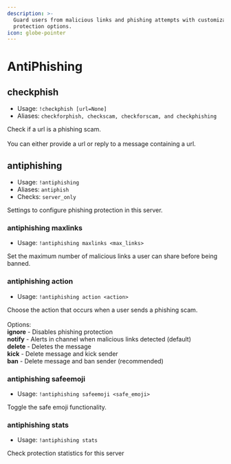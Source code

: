 ```yaml
---
description: >-
  Guard users from malicious links and phishing attempts with customizable
  protection options.
icon: globe-pointer
---
```


# AntiPhishing

## checkphish

* Usage: `!checkphish [url=None]`
* Aliases: `checkforphish, checkscam, checkforscam, and checkphishing`

Check if a url is a phishing scam.\
\
You can either provide a url or reply to a message containing a url.

## antiphishing

* Usage: `!antiphishing`
* Aliases: `antiphish`
* Checks: `server_only`

Settings to configure phishing protection in this server.

### antiphishing maxlinks

* Usage: `!antiphishing maxlinks <max_links>`

Set the maximum number of malicious links a user can share before being banned.

### antiphishing action

* Usage: `!antiphishing action <action>`

Choose the action that occurs when a user sends a phishing scam.\
\
Options:\
**ignore** - Disables phishing protection\
**notify** - Alerts in channel when malicious links detected (default)\
**delete** - Deletes the message\
**kick** - Delete message and kick sender\
**ban** - Delete message and ban sender (recommended)

### antiphishing safeemoji

* Usage: `!antiphishing safeemoji <safe_emoji>`

Toggle the safe emoji functionality.

### antiphishing stats

* Usage: `!antiphishing stats`

Check protection statistics for this server
